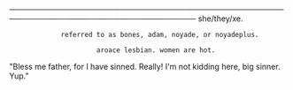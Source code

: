 ────────────────────────────────────────────────────────────────────────────────────
                                      she/they/xe.
         
                 referred to as bones, adam, noyade, or noyadeplus.
                          
                          aroace lesbian. women are hot.

"Bless me father, for I have sinned. Really! I'm not kidding here, big sinner. Yup."

